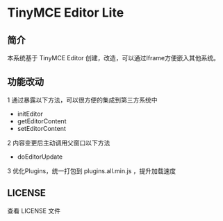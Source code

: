 # TinyMCE Editor Lite

## 简介

本系统基于 TinyMCE Editor 创建，改造，可以通过Iframe方便嵌入其他系统。

## 功能改动

1 通过暴露以下方法，可以很方便的集成到第三方系统中

- initEditor
- getEditorContent
- setEditorContent

2 内容变更后主动调用父窗口以下方法

- doEditorUpdate

3 优化Plugins，统一打包到 plugins.all.min.js ，提升加载速度

## LICENSE

查看 LICENSE 文件